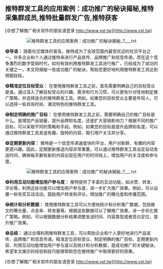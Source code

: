 ## **推特群发工具的应用案例：成功推广的秘诀揭秘,推特采集群成员,推特批量群发广告,推特获客**

[😍想了解推广相关软件的朋友请登录 http://www.vst.tw](http://www.vst.tw)

 <center><img src="https://vst.tw/MP4/tuiguang/png/5.png" alt="推特群发工具的应用案例：成功推广的秘诀揭秘_7___.txt"></center>

**😄导语：**
随着社交媒体的普及，推特成为了全球范围内最受欢迎的社交平台之一。许多企业和个人通过推特来进行产品宣传、品牌推广和信息传递。而在这个竞争激烈的数字营销时代，如何有效利用推特群发工具进行推广，已经成为了成功的关键之一。本文将揭秘一些成功推广的秘诀，帮助您更好地利用推特群发工具达到预期目标。

**😄精准定位目标受众：**
在使用推特群发工具之前，首先需要明确自己的目标受众是谁。通过深入了解目标受众的兴趣、需求和行为习惯，可以更有针对性地制定推广策略，并选择适合的推特群发工具。例如，如果您的目标受众主要是年轻人，可以选择一些具有时尚、潮流特色的推特群发工具。

**😄制定明确的推广目标：**
在使用推特群发工具之前，需要明确自己的推广目标是什么。是增加产品销量，提升品牌知名度，还是扩大营销影响力？根据不同的推广目标，可以采取不同的策略和手段。例如，如果您的目标是提升品牌知名度，可以通过推特群发工具发送有趣、独特的内容，吸引用户关注并分享。

**😄定期更新内容：**
推特是一个信息传递速度快的平台，用户对新鲜、有趣的内容更感兴趣。因此，定期更新推送内容非常重要。可以通过推特群发工具设定自动发送时间，确保每天都有新的内容出现在用户的时间线上，增加用户的关注度和参与度。

 <center><img src="https://vst.tw/MP4/tuiguang/png/8.png" alt="推特群发工具的应用案例：成功推广的秘诀揭秘_7___.txt"></center>

**😄利用互动功能增加用户参与度：**
推特提供了丰富的互动功能，如点赞、转发、评论等。利用这些功能可以增加用户参与度，进一步扩大推广效果。例如，可以设置一些有奖互动活动，鼓励用户转发和评论，增加推广的曝光度和传播范围。

**😄统计和分析数据：**
使用推特群发工具可以方便地统计和分析推广数据，包括推文的曝光量、点击率、转发量等。根据这些数据可以了解推广效果，进一步优化推广策略。例如，可以根据数据分析结果调整发送时间、内容类型或者受众定位，提升推广效果。

**😄总结：**
通过合理利用推特群发工具，可以帮助企业和个人更好地进行产品宣传、品牌推广和信息传递。精准定位目标受众、制定明确的推广目标、定期更新内容、利用互动功能增加用户参与度以及统计和分析数据，是成功推广的关键秘诀。希望本文揭示的经验和技巧能够帮助您在推特推广中取得更好的效果。

[😍想了解推广相关软件的朋友请登录 http://www.vst.tw](http://www.vst.tw)



